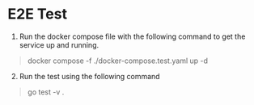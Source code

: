 # E2E Test

1. Run the docker compose file with the following command to get the service up and running.

> docker compose -f ./docker-compose.test.yaml up -d

2. Run the test using the following command

> go test -v .
